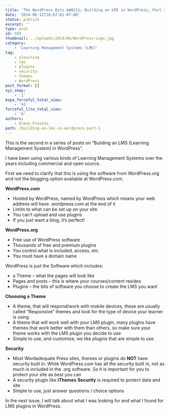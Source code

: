```yaml
---
title: 'The WordPress Bits &#8211; Building an LMS in WordPress, Part 2'
date: '2014-06-12T10:07:01-07:00'
status: publish
excerpt: ''
type: post
id: 509
thumbnail: ../uploads/2014/06/WordPress-Logo.jpg
category:
    - 'Learning Management Systems (LMS)'
tag:
    - elearning
    - lms
    - plugins
    - security
    - themes
    - WordPress
post_format: []
xyz_smap:
    - '1'
kopa_forceful_total_view:
    - '41'
forceful_lite_total_view:
    - '6'
authors:
    - Glenn_Preston
path: /building-an-lms-in-wordpress-part-1
---
```

This is the second in a series of posts on “Building an LMS (Learning Management System) in WordPress”.

I have been using various kinds of Learning Management Systems over the years including commercial and open source.

First we need to clarify that this is using the software from WordPress.org and not the blogging option available at WordPress.com.

**WordPress.com**

- Hosted by WordPress, named by WordPress which means your web address will have .wordpress.com at the end of it
- Limits to what can be set up on your site
- You can’t upload and use plugins
- If you just want a blog, it’s perfect!

**WordPress.org**

- Free use of WordPress software
- Thousands of free and premium plugins
- You control what is included, access, etc.
- You must have a domain name

WordPress is just the Software which includes:

- a Theme – what the pages will look like
- Pages and posts – this is where your courses/content resides
- Plugins – the bits of software you choose to create the LMS you want

**Choosing a Theme**

- A theme, that will respond/work with mobile devices, these are usually called “Responsive” themes and look for the type of device your learner is using
- A theme that will work well with your LMS plugin, many plugins have themes that work better with them than others, so make sure your theme works with the LMS plugin you decide to use
- Simple to use, and customize, we like plugins that are simple to use

**Security**

- Most Wordadequate Press sites, themes or plugins do **NOT** have security built in. While WordPress.com has all the security built in, not as much is included in the .org software. So it is important for you to protect your site as best you can
- A security plugin like **iThemes** **Security** is required to protect data and site
- Simple to use, just answer questions / choice options

In the next issue, I will talk about what I was looking for and what I found for LMS plugins in WordPress.